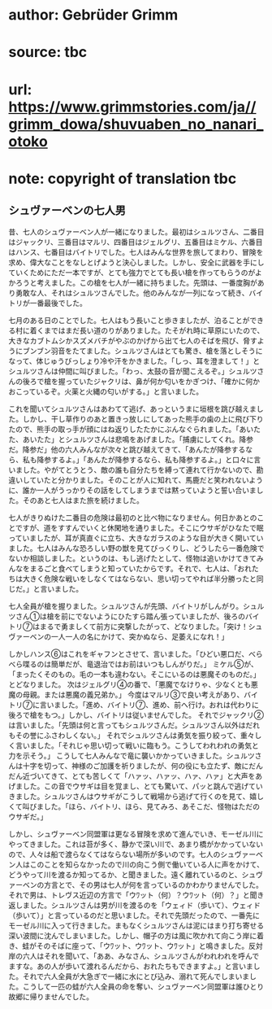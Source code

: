# author: Gebrüder Grimm
# source: tbc
# url: https://www.grimmstories.com/ja//grimm_dowa/shuvuaben_no_nanari_otoko
# note: copyright of translation tbc

## シュヴァーベンの七人男 

昔、七人のシュヴァーベン人が一緒になりました。最初はシュルツさん、二番目はジャックリ、三番目はマルリ、四番目はジェルグリ、五番目はミケル、六番目はハンス、七番目はバイトリでした。七人はみんな世界を旅してまわり、冒険を求め、偉大なことをなしとげようと決心しました。しかし、安全に武器を手にしていくためにただ一本ですが、とても強力でとても長い槍を作ってもらうのがよかろうと考えました。この槍を七人が一緒に持ちました。先頭は、一番度胸があり勇敢な人、それはシュルツさんでした。他のみんなが一列になって続き、バイトリが一番最後でした。

七月のある日のことでした。七人はもう長いこと歩きましたが、泊ることができる村に着くまではまだ長い道のりがありました。たそがれ時に草原にいたので、大きなカブトムシかスズメバチがやぶのかげから出て七人のそばを飛び、脅すようにブンブン羽音をたてました。シュルツさんはとても驚き、槍を落としそうになって、体じゅうびっしょり冷や汗をかきました。「しっ、耳を澄まして！」とシュルツさんは仲間に叫びました。「わっ、太鼓の音が聞こえるぞ。」シュルツさんの後ろで槍を握っていたジャクリは、鼻が何か匂いをかぎつけ、「確かに何かおこっているぞ。火薬と火縄の匂いがする。」と言いました。

これを聞いてシュルツさんはあわてて逃げ、あっというまに垣根を跳び越えました。しかし、干し草作りのあと置きっ放しにしてあった熊手の歯の上に飛び下りたので、熊手の取っ手が顔にはね返りしたたかにぶんなぐられました。「あいたた、あいたた」とシュルツさんは悲鳴をあげました。「捕虜にしてくれ。降参だ。降参だ」他の六人みんなが次々と跳び越えてきて、「あんたが降参するなら、私も降参するよ。」「あんたが降参するなら、私も降参するよ。」と口々に言いました。やがてとうとう、敵の誰も自分たちを縛って連れて行かないので、勘違いしていたと分かりました。そのことが人に知れて、馬鹿だと笑われないように、誰か一人がうっかりその話をしてしまうまでは黙っていようと誓い合いました。そのあと七人はまた旅を続けました。

七人がきりぬけた二番目の危険は最初のと比べ物になりません。何日かあとのことですが、道をすすんでいくと休閑地を通りました。そこにウサギがひなたで眠っていましたが、耳が真直ぐに立ち、大きなガラスのような目が大きく開いていました。七人はみんな恐ろしい野の獣を見てびっくりし、どうしたら一番危険でないか相談しました。というのは、もし逃げたとして、怪物は追いかけてきてみんなをまるごと食べてしまうと知っていたからです。それで、七人は、「おれたちは大きく危険な戦いをしなくてはならない、思い切ってやれば半分勝ったと同じだ。」と言いました。

七人全員が槍を握りました。シュルツさんが先頭、バイトリがしんがり。シュルツさん①は槍を前にでないようにひたすら踏ん張っていましたが、後ろのバイトリ⑦はまるで勇ましくて前方に突撃したがって、どなりました。「突け！シュヴァーベンの一人一人の名にかけて、突かぬなら、足萎えになれ！」

しかしハンス⑥はこれをギャフンとさせて、言いました。「ひどい悪口だ、べらべら喋るのは簡単だが、竜退治ではお前はいつもしんがりだ。」
ミケル⑤が、「まったくそのもの。毛の一本も違わない。そこにいるのは悪魔そのものだ。」とどなりました。
次はジェルグリ④の番で、「悪魔でなけりゃ、少なくとも悪魔の母親。または悪魔の義兄弟か。」
今度はマルリ③で良い考えがあり、バイトリ⑦に言いました。「進め、バイトリ⑦、進め、前へ行け。おれは代わりに後ろで槍をもつ。」しかし、バイトリは従いませんでした。
それでジャックリ②は言いました。「先頭は何と言ってもシュルツさんだ。シュルツさん以外はだれもその誉にふさわしくない。」
それでシュルツさんは勇気を振り絞って、重々しく言いました。「それじゃ思い切って戦いに臨もう。こうしてわれわれの勇気と力を示そう。」
こうして七人みんなで竜に襲いかかっていきました。シュルツさんは十字を切って、神様のご加護を祈りましたが、何の役にも立たず、敵にだんだん近づいてきて、とても苦しくて「ハァッ、ハァッ、ハァ、ハァ」と大声をあげました。この音でウサギは目を覚まし、とても驚いて、パッと跳んで逃げていきました。シュルツさんはウサギがこうして戦場から逃げて行くのを見て、嬉しくて叫びました。「ほら、バイトリ、ほら、見てみろ、あそこだ、怪物はただのウサギだ。」

しかし、シュヴァーベン同盟軍は更なる冒険を求めて進んでいき、モーゼル川にやってきました。これは苔が多く、静かで深い川で、あまり橋がかかっていないので、人々は船で渡らなくてはならない場所が多いのです。七人のシュヴァーベン人はこのことを知らなかったので川の向こう側で働いている人に声をかけて、どうやって川を渡るか知ってるか、と聞きました。遠く離れているのと、シュヴァーベンの方言とで、その男は七人が何を言っているのかわかりませんでした。それで男は、トレヴス近辺の方言で「ウﾜット（何）？ウﾜット（何）？」と聞き返しました。シュルツさんは男が川を渡るのを「ウェィド（歩いて）、ウェィド（歩いて）」と言っているのだと思いました。それで先頭だったので、一番先にモーゼル川に入って行きました。まもなくシュルツさんは泥にはまり打ち寄せる深い波間に沈んでしまいました。しかし、帽子の方は風に吹かれて向こう岸に着き、蛙がそのそばに座って、「ウﾜット、ウﾜット、ウﾜット」と鳴きました。反対岸の六人はそれを聞いて、「ああ、みなさん、シュルツさんがわれわれを呼んでますな。あの人が歩いて渡れるんだから、おれたちもできますよ。」と言いました。それで六人全員が大急ぎで一緒に水にとび込み、溺れて死んでしまいました。こうして一匹の蛙が六人全員の命を奪い、シュヴァーベン同盟軍は誰ひとり故郷に帰りませんでした。
